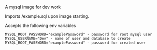 A mysql image for dev work

Imports /example.sql upon image starting.

Accepts the following env variables
```
MYSQL_ROOT_PASSWORD="examplePassword" - password for root mysql user
MYSQL_USERNAME="Dev" - name of user and database to create 
MYSQL_ROOT_PASSWORD="examplePassword" - password for created user
```